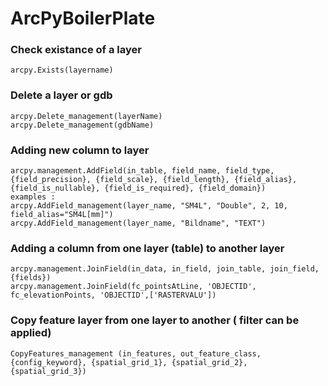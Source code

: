# ArcPyBoilerPlate
### Check existance of a layer
```
arcpy.Exists(layername)
```

### Delete a layer or gdb
```
arcpy.Delete_management(layerName)
arcpy.Delete_management(gdbName)
```

### Adding new column to layer
```
arcpy.management.AddField(in_table, field_name, field_type, {field_precision}, {field_scale}, {field_length}, {field_alias}, {field_is_nullable}, {field_is_required}, {field_domain})
examples :
arcpy.AddField_management(layer_name, "SM4L", "Double", 2, 10, field_alias="SM4L[mm]")
arcpy.AddField_management(layer_name, "Bildname", "TEXT")
```

### Adding a column from one layer (table) to another layer
```
arcpy.management.JoinField(in_data, in_field, join_table, join_field, {fields})
arcpy.management.JoinField(fc_pointsAtLine, 'OBJECTID', fc_elevationPoints, 'OBJECTID',['RASTERVALU'])
```

### Copy feature layer from one layer to another ( filter can be applied)
```
CopyFeatures_management (in_features, out_feature_class, {config_keyword}, {spatial_grid_1}, {spatial_grid_2}, {spatial_grid_3})
```
